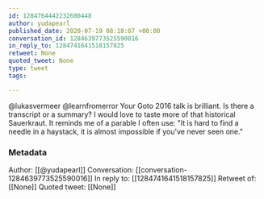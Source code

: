 ```yaml
---
id: 1284764442232680448
author: yudapearl
published_date: 2020-07-19 08:18:07 +00:00
conversation_id: 1284639773525590016
in_reply_to: 1284741641518157825
retweet: None
quoted_tweet: None
type: tweet
tags:

---
```


@lukasvermeer @learnfromerror Your Goto 2016 talk is brilliant. Is there a transcript or a summary? I would love to taste more of that historical Sauerkraut. It  reminds me of a parable I often use: "It is hard to find a needle in a haystack, it is almost impossible if you've never seen one."

### Metadata

Author: [[@yudapearl]]
Conversation: [[conversation-1284639773525590016]]
In reply to: [[1284741641518157825]]
Retweet of: [[None]]
Quoted tweet: [[None]]

